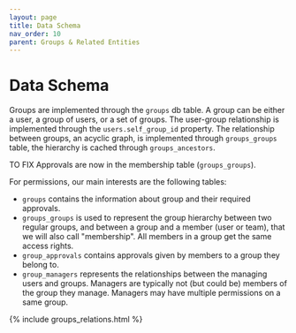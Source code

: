 ```yaml
---
layout: page
title: Data Schema
nav_order: 10
parent: Groups & Related Entities
---
```


# Data Schema

Groups are implemented through the `groups` db table. A group can be either a user, a group of users, or a set of groups. The user-group relationship is implemented through the `users.self_group_id` property. The relationship between groups, an acyclic graph, is implemented through `groups_groups` table, the hierarchy is cached through `groups_ancestors`.

<span class="label label-yellow">TO FIX</span> Approvals are now in the membership table (`groups_groups`).

For permissions, our main interests are the following tables:
* `groups` contains the information about group and their required approvals.
* `groups_groups` is used to represent the group hierarchy between two regular groups, and between a group and a member (user or team), that we will also call "membership". All members in a group get the same access rights.
* `group_approvals` contains approvals given by members to a group they belong to.
* `group_managers` represents the relationships between the managing users and groups. Managers are typically not (but could be) members of the group they manage. Managers may have multiple permissions on a same group.

<div style="max-width:90%;">{% include groups_relations.html %}</div>
